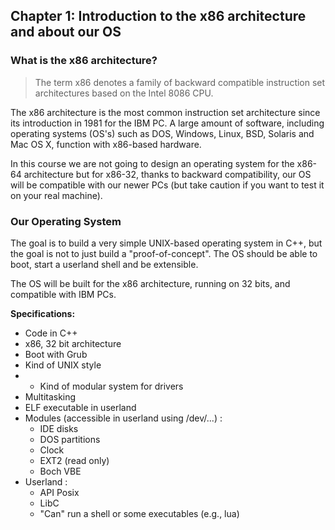 ## Chapter 1: Introduction to the x86 architecture and about our OS

### What is the x86 architecture?

> The term x86 denotes a family of backward compatible instruction set architectures based on the Intel 8086 CPU.

The x86 architecture is the most common instruction set architecture since its introduction in 1981 for the IBM PC. A large amount of software, including operating systems (OS's) such as DOS, Windows, Linux, BSD, Solaris and Mac OS X, function with x86-based hardware.

In this course we are not going to design an operating system for the x86-64 architecture but for x86-32, thanks to backward compatibility, our OS will be compatible with our newer PCs (but take caution if you want to test it on your real machine).

### Our Operating System

The goal is to build a very simple UNIX-based operating system in C++, but the goal is not to just build a "proof-of-concept". The OS should be able to boot, start a userland shell and be extensible.

The OS will be built for the x86 architecture, running on 32 bits, and compatible with IBM PCs.

**Specifications:**

* Code in C++
* x86, 32 bit architecture
* Boot with Grub
* Kind of UNIX style
* * Kind of modular system for drivers
* Multitasking
* ELF executable in userland
* Modules (accessible in userland using /dev/...) :
    * IDE disks
    * DOS partitions
    * Clock
    * EXT2 (read only)
    * Boch VBE
* Userland :
    * API Posix
    * LibC
    * "Can" run a shell or some executables (e.g., lua)

